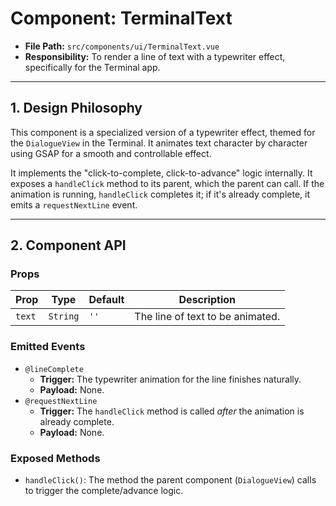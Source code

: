 # Component: TerminalText

- **File Path:** `src/components/ui/TerminalText.vue`
- **Responsibility:** To render a line of text with a typewriter effect, specifically for the Terminal app.

---

## 1. Design Philosophy

This component is a specialized version of a typewriter effect, themed for the `DialogueView` in the Terminal. It animates text character by character using GSAP for a smooth and controllable effect.

It implements the "click-to-complete, click-to-advance" logic internally. It exposes a `handleClick` method to its parent, which the parent can call. If the animation is running, `handleClick` completes it; if it's already complete, it emits a `requestNextLine` event.

---

## 2. Component API

### Props

| Prop   | Type     | Default | Description                                    |
| ------ | -------- | ------- | ---------------------------------------------- |
| `text` | `String` | `''`    | The line of text to be animated.               |

### Emitted Events

-   `@lineComplete`
    -   **Trigger:** The typewriter animation for the line finishes naturally.
    -   **Payload:** None.
-   `@requestNextLine`
    -   **Trigger:** The `handleClick` method is called *after* the animation is already complete.
    -   **Payload:** None.

### Exposed Methods

- `handleClick()`: The method the parent component (`DialogueView`) calls to trigger the complete/advance logic.
